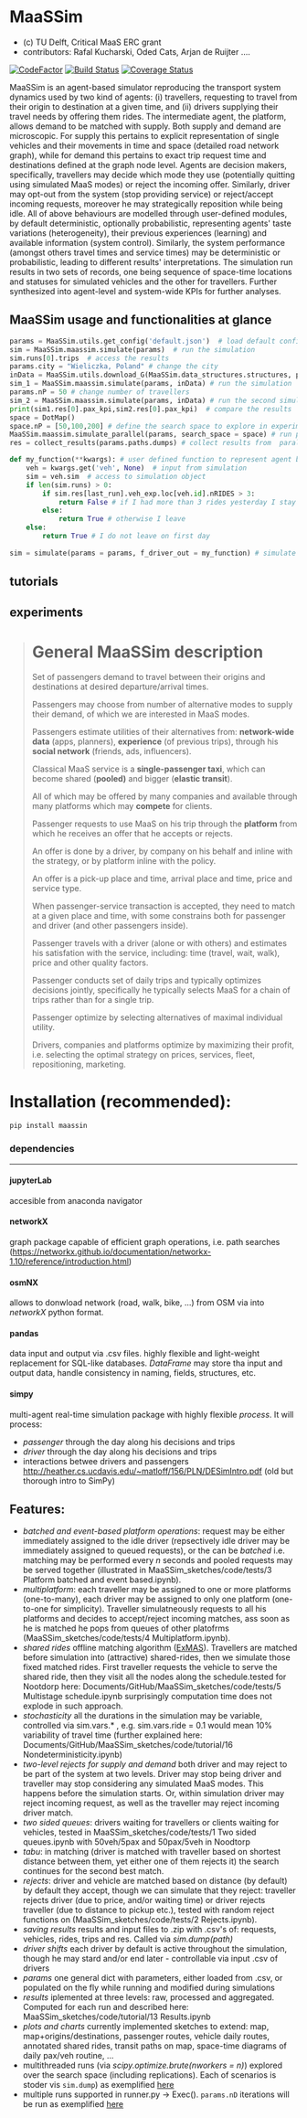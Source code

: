 # MaaSSim

* (c) TU Delft, Critical MaaS ERC grant
* contributors: Rafal Kucharski, Oded Cats, Arjan de Ruijter ....

[![CodeFactor](https://www.codefactor.io/repository/github/rafalkucharskipk/maassim/badge)](https://www.codefactor.io/repository/github/rafalkucharskipk/maassim)
[![Build Status](https://travis-ci.org/RafalKucharskiPK/MaaSSim.svg?branch=master)](https://travis-ci.org/RafalKucharskiPK/MaaSSim)
[![Coverage Status](https://coveralls.io/repos/github/RafalKucharskiPK/MaaSSim/badge.svg?branch=master)](https://coveralls.io/github/RafalKucharskiPK/MaaSSim?branch=master)



MaaSSim is an agent-based simulator reproducing the transport system dynamics used by two kind of agents: (i) travellers, requesting to travel from their origin to destination at a given time, and (ii) drivers supplying their travel needs by offering them rides. The intermediate agent, the platform, allows demand to be matched with supply. Both supply and demand are microscopic. For supply this pertains to explicit representation of single vehicles and their movements in time and space (detailed road network graph), while for demand this pertains to exact trip request time and destinations defined at the graph node level.
Agents are decision makers, specifically, travellers may decide which mode they use (potentially quitting using simulated MaaS modes) or reject the incoming offer. Similarly, driver may opt-out from the system (stop providing service) or reject/accept incoming requests, moreover he may strategically reposition while being idle. All of above behaviours are modelled through user-defined modules, by default deterministic, optionally probabilistic, representing agents' taste variations (heterogeneity), their previous experiences (learning) and available information (system control). Similarly, the system performance (amongst others travel times and service times) may be deterministic or probabilistic, leading to different results' interpretations.
The simulation run results in two sets of records, one being sequence of space-time locations and statuses for simulated vehicles and the other for travellers. Further synthesized into agent-level and system-wide KPIs for further analyses.

## MaaSSim usage and functionalities at glance


```python
params = MaaSSim.utils.get_config('default.json')  # load default config
sim = MaaSSim.maassim.simulate(params)  # run the simulation
sim.runs[0].trips  # access the results
params.city = "Wieliczka, Poland" # change the city
inData = MaaSSim.utils.download_G(MaaSSim.data_structures.structures, params)  # download the graph for new city
sim_1 = MaaSSim.maassim.simulate(params, inData) # run the simulation
params.nP = 50 # change number of travellers
sim_2 = MaaSSim.maassim.simulate(params, inData) # run the second simulation
print(sim1.res[0].pax_kpi,sim2.res[0].pax_kpi)  # compare the results
space = DotMap()
space.nP = [50,100,200] # define the search space to explore in experiments
MaaSSim.maassim.simulate_parallel(params, search_space = space) # run parallel experiments
res = collect_results(params.paths.dumps) # collect results from  parallel experiments

def my_function(**kwargs): # user defined function to represent agent behaviour
    veh = kwargs.get('veh', None)  # input from simulation
    sim = veh.sim  # access to simulation object
    if len(sim.runs) > 0:
        if sim.res[last_run].veh_exp.loc[veh.id].nRIDES > 3:
            return False # if I had more than 3 rides yesterday I stay
        else:
            return True # otherwise I leave
    else:
        return True # I do not leave on first day
        
sim = simulate(params = params, f_driver_out = my_function) # simulate with my user defined function
```


## tutorials

## experiments


>  # General MaaSSim description
> Set of passengers demand to travel between their origins and destinations at desired departure/arrival times. 
>
> Passengers may choose from number of alternative modes to supply their demand, of which we are interested in MaaS modes. 
>
> Passengers estimate utilities of their alternatives from:
> **network-wide data** (apps, planners),
> **experience** (of previous trips),
> through his **social network** (friends, ads, influencers).
>
> Classical MaaS service is a **single-passenger taxi**, which can become shared (**pooled)** and bigger (**elastic transit**).
>
> All of which may be offered by many companies and available through many platforms which may **compete** for clients. 
>
> Passenger requests to use MaaS on his trip through the **platform** from which he receives an offer that he accepts or rejects.
>
> An offer is done by a driver, by company on his behalf and inline with the strategy, or by platform inline with the policy.
>
> An offer is a pick-up place and time, arrival place and time, price and service type.
>
> When passenger-service transaction is accepted, they need to match at a given place and time, with some constrains both for passenger and driver (and other passengers inside).
> 
> Passenger travels with a driver (alone or with others) and estimates his satisfation with the service, including: time (travel, wait, walk), price and other quality factors.
> 
> Passenger conducts set of daily trips and typically optimizes decisions jointly, specifically he typically selects MaaS for a chain of trips rather than for a single trip. 
>
> Passenger optimize by selecting alternatives of maximal individual utility.
>
> Drivers, companies and platforms optimize by maximizing their profit, i.e. selecting the optimal strategy on prices, services, fleet, repositioning, marketing. 


# Installation (recommended):

`pip install maassin`
    
### dependencies
---
#### jupyterLab
   accesible from anaconda navigator

#### networkX
 graph package capable of efficient graph operations, i.e. path searches (https://networkx.github.io/documentation/networkx-1.10/reference/introduction.html)

#### osmNX
   allows to donwload network (road, walk, bike, ...) from OSM via into _networkX_ python format. 
   
#### pandas
   data input and output via .csv files. 
   highly flexible and light-weight replacement for SQL-like databases.
     _DataFrame_ may store tha input and output data, handle consistency in naming, fields, structures, etc.
     
#### simpy
   multi-agent real-time simulation package with highly flexible _process_. 
   It will process:
   *  _passenger_ through the day along his decisions and trips
   *  _driver_ through the day along his decisions and trips
   * interactions betwee drivers and passengers
   http://heather.cs.ucdavis.edu/~matloff/156/PLN/DESimIntro.pdf (old but thorough intro to SimPy)
   
 

## Features:


* _batched and event-based platform operations_: request may be either immediately assigned to the idle driver (repsectively idle driver may be immediately assigned to queued requests), or the can be *batched* i.e. matching may be performed every _n_ seconds and pooled requests may be served together (illustrated in MaaSSim_sketches/code/tests/3 Platform batched and event based.ipynb).
* _multiplatform_: each traveller may be assigned to one or more platforms (one-to-many), each driver may be assigned to only one platform (one-to-one for simplicity). Traveller simulatneously requests to all his platforms and decides to accept/reject  incoming matches, ass soon as he is matched he pops from queues of other platofrms (MaaSSim_sketches/code/tests/4 Multiplatform.ipynb).
* _shared rides_ offline matching algorithm ([ExMAS](https://github.com/RafalKucharskiPK/ExMAS)). Travellers are matched before simulation into (attractive) shared-rides, then we simulate those fixed matched rides. First traveller requests the vehicle to serve the shared ride, then they visit all the nodes along the schedule.tested for Nootdorp here: Documents/GitHub/MaaSSim_sketches/code/tests/5 Multistage schedule.ipynb surprisingly computation time does not explode in such approach.
* _stochasticity_ all the durations in the simulation may be variable, controlled via sim.vars.* , e.g. sim.vars.ride = 0.1 would mean 10% variability of travel time (further explained here: Documents/GitHub/MaaSSim_sketches/code/tutorial/16 Nondeterministicity.ipynb)
* _two-level rejects for supply and demand_ both driver and may reject to be part of the system at two levels. Driver may stop being driver and traveller may stop considering any simulated MaaS modes. This happens before the simulation starts. Or, within simulation driver may reject incoming request, as well as the traveller may reject incoming driver match.
* _two sided queues_: drivers waiting for travellers or clients waiting for vehicles, tested in MaaSSim_sketches/code/tests/1 Two sided queues.ipynb with 50veh/5pax and 50pax/5veh in Noodtorp
* _tabu_: in matching (driver is matched with traveller based on shortest distance between them, yet either one of them rejects it) the search continues for the second best match.
* _rejects_: driver and vehicle are matched based on distance (by default) by default they accept, though we can simulate that they reject: traveller rejects driver (due to price, and/or waiting time) or driver rejects traveller (due to distance to pickup etc.), tested with random reject functions on (MaaSSim_sketches/code/tests/2 Rejects.ipynb).
* _saving results_ results and input files to .zip with .csv's of: requests, vehicles, rides, trips and res. Called via _sim.dump(path)_
* _driver shifts_ each driver by default is active throughout the simulation, though he may stard and/or end later - controllable via input .csv of drivers
* _params_ one general dict with parameters, either loaded from .csv, or populated on the fly while running and modified during simulations 
* _results_ iplemented at three levels: raw, processed and aggregated. Computed for each run and described here: MaaSSim_sketches/code/tutorial/13 Results.ipynb
* _plots and charts_ currently implemented sketches to extend: map, map+origins/destinations, passenger routes, vehicle daily routes, annotated shared rides, transit paths on map, space-time diagrams of daily pax/veh routine, ...
* multithreaded runs (via _scipy.optimize.brute(nworkers = n)_) explored over the search space (including replications). Each of scenarios is stoder vis `sim.dump`) as exemplified [here](https://github.com/RafalKucharskiPK/MaaSSim_sketches/blob/master/code/tests/7%20Parallel%20runs.ipynb)
* multiple runs supported in runner.py -> Exec(). `params.nD` iterations will be run as exemplified [here](https://github.com/RafalKucharskiPK/MaaSSim_sketches/blob/master/code/tests/8%20Iterative%20Run.ipynb)


